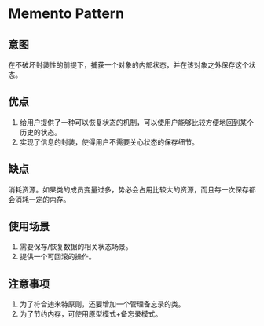 # Memento Pattern

## 意图

在不破坏封装性的前提下，捕获一个对象的内部状态，并在该对象之外保存这个状态。

## 优点

1. 给用户提供了一种可以恢复状态的机制，可以使用户能够比较方便地回到某个历史的状态。
2. 实现了信息的封装，使得用户不需要关心状态的保存细节。

## 缺点

消耗资源。如果类的成员变量过多，势必会占用比较大的资源，而且每一次保存都会消耗一定的内存。

## 使用场景

1. 需要保存/恢复数据的相关状态场景。
2. 提供一个可回滚的操作。

## 注意事项

1. 为了符合迪米特原则，还要增加一个管理备忘录的类。
2. 为了节约内存，可使用原型模式+备忘录模式。
